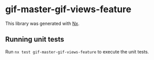 # gif-master-gif-views-feature

This library was generated with [Nx](https://nx.dev).

## Running unit tests

Run `nx test gif-master-gif-views-feature` to execute the unit tests.
